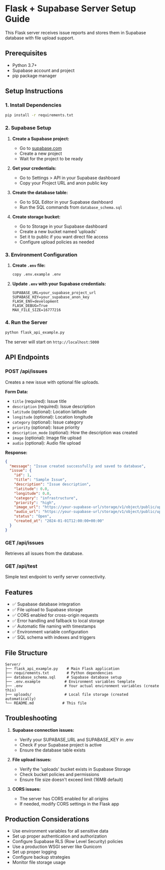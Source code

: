 # Flask + Supabase Server Setup Guide

This Flask server receives issue reports and stores them in Supabase database with file upload support.

## Prerequisites

- Python 3.7+
- Supabase account and project
- pip package manager

## Setup Instructions

### 1. Install Dependencies

```bash
pip install -r requirements.txt
```

### 2. Supabase Setup

1. **Create a Supabase project:**
   - Go to [supabase.com](https://supabase.com)
   - Create a new project
   - Wait for the project to be ready

2. **Get your credentials:**
   - Go to Settings > API in your Supabase dashboard
   - Copy your Project URL and anon public key

3. **Create the database table:**
   - Go to SQL Editor in your Supabase dashboard
   - Run the SQL commands from `database_schema.sql`

4. **Create storage bucket:**
   - Go to Storage in your Supabase dashboard
   - Create a new bucket named 'uploads'
   - Set it to public if you want direct file access
   - Configure upload policies as needed

### 3. Environment Configuration

1. **Create `.env` file:**
   ```bash
   copy .env.example .env
   ```

2. **Update `.env` with your Supabase credentials:**
   ```
   SUPABASE_URL=your_supabase_project_url
   SUPABASE_KEY=your_supabase_anon_key
   FLASK_ENV=development
   FLASK_DEBUG=True
   MAX_FILE_SIZE=16777216
   ```

### 4. Run the Server

```bash
python flask_api_example.py
```

The server will start on `http://localhost:5000`

## API Endpoints

### POST /api/issues
Creates a new issue with optional file uploads.

**Form Data:**
- `title` (required): Issue title
- `description` (required): Issue description
- `latitude` (optional): Location latitude
- `longitude` (optional): Location longitude
- `category` (optional): Issue category
- `priority` (optional): Issue priority
- `description_mode` (optional): How the description was created
- `image` (optional): Image file upload
- `audio` (optional): Audio file upload

**Response:**
```json
{
  "message": "Issue created successfully and saved to database",
  "issue": {
    "id": 1,
    "title": "Sample Issue",
    "description": "Issue description",
    "latitude": 0.0,
    "longitude": 0.0,
    "category": "infrastructure",
    "priority": "high",
    "image_url": "https://your-supabase-url/storage/v1/object/public/uploads/images/filename.jpg",
    "audio_url": "https://your-supabase-url/storage/v1/object/public/uploads/audio/filename.mp3",
    "status": "Open",
    "created_at": "2024-01-01T12:00:00+00:00"
  }
}
```

### GET /api/issues
Retrieves all issues from the database.

### GET /api/test
Simple test endpoint to verify server connectivity.

## Features

- ✅ Supabase database integration
- ✅ File upload to Supabase storage
- ✅ CORS enabled for cross-origin requests
- ✅ Error handling and fallback to local storage
- ✅ Automatic file naming with timestamps
- ✅ Environment variable configuration
- ✅ SQL schema with indexes and triggers

## File Structure

```
Server/
├── flask_api_example.py    # Main Flask application
├── requirements.txt        # Python dependencies
├── database_schema.sql     # Supabase database setup
├── .env.example           # Environment variables template
├── .env                   # Your actual environment variables (create this)
├── uploads/               # Local file storage (created automatically)
└── README.md             # This file
```

## Troubleshooting

1. **Supabase connection issues:**
   - Verify your SUPABASE_URL and SUPABASE_KEY in .env
   - Check if your Supabase project is active
   - Ensure the database table exists

2. **File upload issues:**
   - Verify the 'uploads' bucket exists in Supabase Storage
   - Check bucket policies and permissions
   - Ensure file size doesn't exceed limit (16MB default)

3. **CORS issues:**
   - The server has CORS enabled for all origins
   - If needed, modify CORS settings in the Flask app

## Production Considerations

- Use environment variables for all sensitive data
- Set up proper authentication and authorization
- Configure Supabase RLS (Row Level Security) policies
- Use a production WSGI server like Gunicorn
- Set up proper logging
- Configure backup strategies
- Monitor file storage usage
